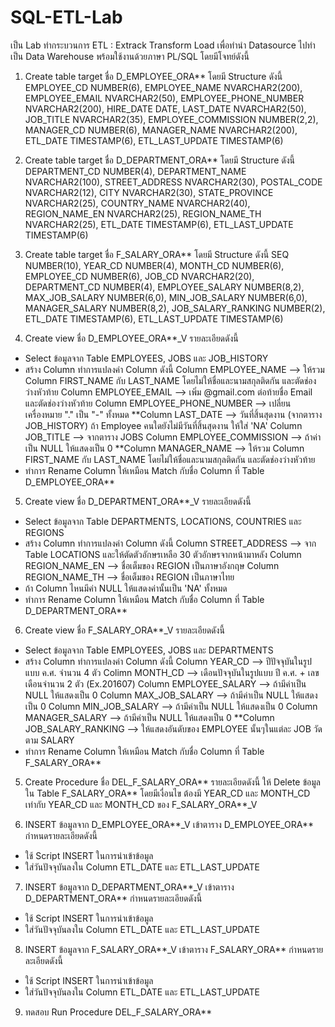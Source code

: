 # SQL-ETL-Lab
เป็น Lab ทำกระบวนการ ETL : Extrack Transform Load เพื่อทำนำ Datasource ไปทำเป็น Data Warehouse พร้อมใช้งานด้วยภาษา PL/SQL โดยมีโจทย์ดังนี้ 

1. Create table target ชื่อ D_EMPLOYEE_ORA** โดยมี Structure ดังนี้
	EMPLOYEE_CD	 		NUMBER(6),
	EMPLOYEE_NAME	 		NVARCHAR2(200),
	EMPLOYEE_EMAIL	 		NVARCHAR2(50),
	EMPLOYEE_PHONE_NUMBER	 	NVARCHAR2(200),
	HIRE_DATE			DATE,
	LAST_DATE			NVARCHAR2(50),
	JOB_TITLE	 		NVARCHAR2(35),
	EMPLOYEE_COMMISSION		NUMBER(2,2),
	MANAGER_CD			NUMBER(6),
	MANAGER_NAME			NVARCHAR2(200),
	ETL_DATE			TIMESTAMP(6),
	ETL_LAST_UPDATE			TIMESTAMP(6)

2. Create table target ชื่อ D_DEPARTMENT_ORA** โดยมี Structure ดังนี้
	DEPARTMENT_CD	 		NUMBER(4),
	DEPARTMENT_NAME	 		NVARCHAR2(100),
	STREET_ADDRESS	 		NVARCHAR2(30), 
	POSTAL_CODE	 		NVARCHAR2(12),
	CITY				NVARCHAR2(30),
	STATE_PROVINCE	 		NVARCHAR2(25),
	COUNTRY_NAME			NVARCHAR2(40),
	REGION_NAME_EN			NVARCHAR2(25),
	REGION_NAME_TH			NVARCHAR2(25),
	ETL_DATE			TIMESTAMP(6),
	ETL_LAST_UPDATE			TIMESTAMP(6)

3. Create table target ชื่อ F_SALARY_ORA** โดยมี Structure ดังนี้
  	SEQ           			NUMBER(10),
        YEAR_CD			        NUMBER(4),
        MONTH_CD			NUMBER(6),
  	EMPLOYEE_CD              	NUMBER(6),
  	JOB_CD           		NVARCHAR2(20),
  	DEPARTMENT_CD        		NUMBER(4),
  	EMPLOYEE_SALARY        		NUMBER(8,2),
  	MAX_JOB_SALARY         		NUMBER(6,0),
  	MIN_JOB_SALARY     		NUMBER(6,0),
        MANAGER_SALARY			NUMBER(8,2),
  	JOB_SALARY_RANKING 		NUMBER(2),
  	ETL_DATE           		TIMESTAMP(6),
  	ETL_LAST_UPDATE    		TIMESTAMP(6)

4. Create view ชื่อ D_EMPLOYEE_ORA**_V รายละเอียดดังนี้
- Select ข้อมูลจาก Table EMPLOYEES, JOBS และ JOB_HISTORY
- สร้าง Column ทำการแปลงค่า Column ดังนี้
   Column EMPLOYEE_NAME --> ให้รวม Column FIRST_NAME กับ LAST_NAME โดยไม่ให้ชื่อและนามสกุลติดกัน และตัดช่องว่างหัวท้าย
   Column EMPLOYEE_EMAIL --> เพิ่ม @gmail.com ต่อท้ายชื่อ Email และตัดช่องว่างหัวท้าย
   Column EMPLOYEE_PHONE_NUMBER --> เปลี่ยนเครื่องหมาย "." เป็น "-" ทั้งหมด
   **Column LAST_DATE --> วันที่สิ้นสุดงาน (จากตาราง JOB_HISTORY) ถ้า Employee คนใดยังไม่มีวันที่สิ้นสุดงาน ให้ใส่ 'NA'
   Column JOB_TITLE --> จากตาราง JOBS
   Column EMPLOYEE_COMMISSION --> ถ้าค่าเป็น NULL ให้แสดงเป็น 0
   **Column MANAGER_NAME --> ให้รวม Column FIRST_NAME กับ LAST_NAME โดยไม่ให้ชื่อและนามสกุลติดกัน และตัดช่องว่างหัวท้าย
- ทำการ Rename Column ให้เหมือน Match กับชื่อ Column ที่ Table D_EMPLOYEE_ORA**

5. Create view ชื่อ D_DEPARTMENT_ORA**_V รายละเอียดดังนี้
- Select ข้อมูลจาก Table DEPARTMENTS, LOCATIONS, COUNTRIES และ REGIONS
- สร้าง Column ทำการแปลงค่า Column ดังนี้
   Column STREET_ADDRESS --> จาก Table LOCATIONS และให้ตัดตัวอักษรเหลือ 30 ตัวอักษรจากหน้ามาหลัง
   Column REGION_NAME_EN --> ชื่อเต็มของ REGION เป็นภาษาอังกฤษ
   Column REGION_NAME_TH --> ชื่อเต็มของ REGION เป็นภาษาไทย
- ถ้า Column ไหนมีค่า NULL ให้แสดงค่านั้นเป็น 'NA' ทั้งหมด   
- ทำการ Rename Column ให้เหมือน Match กับชื่อ Column ที่ Table D_DEPARTMENT_ORA**

6. Create view ชื่อ F_SALARY_ORA**_V รายละเอียดดังนี้
- Select ข้อมูลจาก Table EMPLOYEES, JOBS และ DEPARTMENTS
- สร้าง Column ทำการแปลงค่า Column ดังนี้
  Column YEAR_CD --> ปีปัจจุบันในรูปแบบ ค.ศ. จำนวน 4 ตัว
  Colimn MONTH_CD --> เดือนปัจจุบันในรูปแบบ ปี ค.ศ. + เลขเดือนจำนวน 2 ตัว (Ex.201607)
  Column EMPLOYEE_SALARY --> ถ้ามีค่าเป็น NULL ให้แสดงเป็น 0
  Column MAX_JOB_SALARY --> ถ้ามีค่าเป็น NULL ให้แสดงเป็น 0
  Column MIN_JOB_SALARY --> ถ้ามีค่าเป็น NULL ให้แสดงเป็น 0
  Column MANAGER_SALARY --> ถ้ามีค่าเป็น NULL ให้แสดงเป็น 0
  **Column JOB_SALARY_RANKING --> ให้แสดงอันดับของ EMPLOYEE นั้นๆในแต่ละ JOB วัดตาม SALARY
- ทำการ Rename Column ให้เหมือน Match กับชื่อ Column ที่ Table F_SALARY_ORA**

5. Create Procedure ชื่อ DEL_F_SALARY_ORA** รายละเอียดดังนี้
    ให้ Delete ข้อมูลใน Table F_SALARY_ORA** โดยมีเงื่อนไข ต้องมี YEAR_CD และ MONTH_CD เท่ากับ YEAR_CD และ MONTH_CD ของ F_SALARY_ORA**_V

6. INSERT ข้อมูลจาก D_EMPLOYEE_ORA**_V เข้าตาราง D_EMPLOYEE_ORA** กำหนดรายละเอียดดังนี้
- ใช้ Script INSERT ในการนำเข้าข้อมูล
- ใส่วันปัจจุบันลงใน Column ETL_DATE และ ETL_LAST_UPDATE

7. INSERT ข้อมูลจาก D_DEPARTMENT_ORA**_V เข้าตาราง D_DEPARTMENT_ORA** กำหนดรายละเอียดดังนี้
- ใช้ Script INSERT ในการนำเข้าข้อมูล
- ใส่วันปัจจุบันลงใน Column ETL_DATE และ ETL_LAST_UPDATE

8. INSERT ข้อมูลจาก F_SALARY_ORA**_V เข้าตาราง F_SALARY_ORA** กำหนดรายละเอียดดังนี้
- ใช้ Script INSERT ในการนำเข้าข้อมูล
- ใส่วันปัจจุบันลงใน Column ETL_DATE และ ETL_LAST_UPDATE

9. ทดสอบ Run Procedure DEL_F_SALARY_ORA**  



